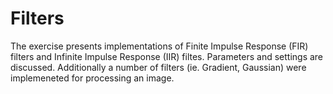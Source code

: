 # Filters
The exercise presents implementations of Finite Impulse Response (FIR) filters and Infinite Impulse Response (IIR) filtes. Parameters and settings are discussed. Additionally a number of filters (ie. Gradient, Gaussian) were implemeneted for processing an image. 

